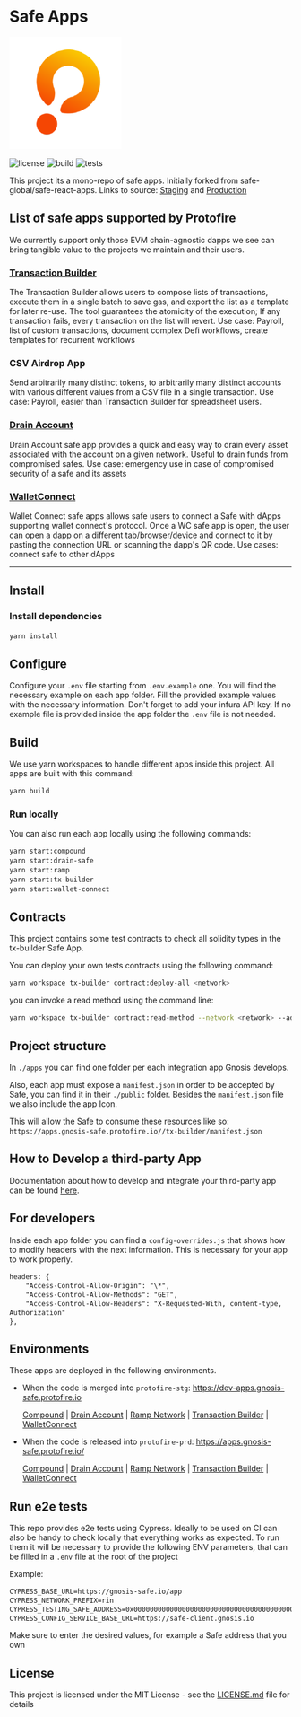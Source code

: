 # Safe Apps

[![Logo](/assets/logo.png)](https://protofire.io/)

![license](https://img.shields.io/github/license/safe-global/safe-react-apps)
![build](https://img.shields.io/github/workflow/status/safe-global/safe-react-apps/Deploy%20safe%20apps/main)
![tests](https://img.shields.io/github/workflow/status/safe-global/safe-react-apps/Test/main?label=tests)

This project its a mono-repo of safe apps. Initially forked from safe-global/safe-react-apps.
Links to source: [Staging](https://github.com/protofire/safe-react-apps/tree/protofire-stg/apps/) and [Production](https://github.com/protofire/safe-react-apps/tree/protofire/apps/)

## List of safe apps supported by Protofire

We currently support only those EVM chain-agnostic dapps we see can bring tangible value to the projects we maintain and their users.

### [Transaction Builder](https://github.com/protofire/safe-react-apps/tree/protofire-stg/apps/tx-builder)

The Transaction Builder allows users to compose lists of transactions, execute them in a single batch to save gas, and export the list as a template for later re-use.
The tool guarantees the atomicity of the execution; If any transaction fails, every transaction on the list will revert.
Use case: Payroll, list of custom transactions, document complex Defi workflows, create templates for recurrent workflows

### CSV Airdrop App

Send arbitrarily many distinct tokens, to arbitrarily many distinct accounts with various different values from a CSV file in a single transaction.
Use case: Payroll, easier than Transaction Builder for spreadsheet users.

### [Drain Account](https://github.com/protofire/safe-react-apps/tree/protofire-stg/apps/drain-safe)

Drain Account safe app provides a quick and easy way to drain every asset associated with the account on a given network.
Useful to drain funds from compromised safes.
Use case: emergency use in case of compromised security of a safe and its assets

### [WalletConnect](https://github.com/protofire/safe-react-apps/tree/protofire-stg/apps/wallet-connect)

Wallet Connect safe apps allows safe users to connect a Safe with dApps supporting wallet connect's protocol.
Once a WC safe app is open, the user can open a dapp on a different tab/browser/device and connect to it by pasting the connection URL or scanning the dapp's QR code.
Use cases: connect safe to other dApps


----------------


## Install

### Install dependencies

```bash
yarn install
```

## Configure

Configure your `.env` file starting from `.env.example` one. You will find the necessary example on each app folder. Fill the provided example values with the necessary information. Don't forget to add your infura API key.
If no example file is provided inside the app folder the `.env` file is not needed.

## Build

We use yarn workspaces to handle different apps inside this project. All apps are built with this command:

```bash
yarn build
```

### Run locally

You can also run each app locally using the following commands:

```bash
yarn start:compound
yarn start:drain-safe
yarn start:ramp
yarn start:tx-builder
yarn start:wallet-connect
```

## Contracts

This project contains some test contracts to check all solidity types in the tx-builder Safe App.

You can deploy your own tests contracts using the following command:

```bash
yarn workspace tx-builder contract:deploy-all <network>
```

you can invoke a read method using the command line:

```bash
yarn workspace tx-builder contract:read-method --network <network> --address <address> --method <method>
```

## Project structure

In `./apps` you can find one folder per each integration app Gnosis develops.

Also, each app must expose a `manifest.json` in order to be accepted by Safe, you can find it in their `./public` folder. Besides the `manifest.json` file we also include the app Icon.

This will allow the Safe to consume these resources like so: `https://apps.gnosis-safe.protofire.io//tx-builder/manifest.json`

## How to Develop a third-party App

Documentation about how to develop and integrate your third-party app can be found [here](https://docs.gnosis-safe.io/build/sdks/safe-apps).

## For developers

Inside each app folder you can find a `config-overrides.js` that shows how to modify headers with the next information. This is necessary for your app to work properly.

```
headers: {
    "Access-Control-Allow-Origin": "\*",
    "Access-Control-Allow-Methods": "GET",
    "Access-Control-Allow-Headers": "X-Requested-With, content-type, Authorization"
},
```

## Environments

These apps are deployed in the following environments.

- When the code is merged into `protofire-stg`: https://dev-apps.gnosis-safe.protofire.io

  [Compound](https://dev-apps.gnosis-safe.protofire.io/compound)
  | [Drain Account](https://dev-apps.gnosis-safe.protofire.io/drain-safe)
  | [Ramp Network](https://dev-apps.gnosis-safe.protofire.io/ramp-network)
  | [Transaction Builder](https://dev-apps.gnosis-safe.protofire.io/tx-builder)
  | [WalletConnect](https://dev-apps.gnosis-safe.protofire.io/wallet-connect)

- When the code is released into `protofire-prd`: https://apps.gnosis-safe.protofire.io/

  [Compound](https://apps.gnosis-safe.protofire.io//compound)
  | [Drain Account](https://apps.gnosis-safe.protofire.io//drain-safe)
  | [Ramp Network](https://apps.gnosis-safe.protofire.io//ramp-network)
  | [Transaction Builder](https://apps.gnosis-safe.protofire.io//tx-builder)
  | [WalletConnect](https://apps.gnosis-safe.protofire.io//wallet-connect)

## Run e2e tests

This repo provides e2e tests using Cypress. Ideally to be used on CI can also be handy to check locally that everything works as expected.
To run them it will be necessary to provide the following ENV parameters, that can be filled in a `.env` file at the root of the project

Example:
```
CYPRESS_BASE_URL=https://gnosis-safe.io/app
CYPRESS_NETWORK_PREFIX=rin
CYPRESS_TESTING_SAFE_ADDRESS=0x0000000000000000000000000000000000000000
CYPRESS_CONFIG_SERVICE_BASE_URL=https://safe-client.gnosis.io
```
Make sure to enter the desired values, for example a Safe address that you own

## License
This project is licensed under the MIT License - see the [LICENSE.md](LICENSE.md) file for details

